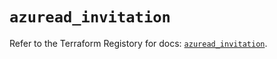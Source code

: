 # `azuread_invitation`

Refer to the Terraform Registory for docs: [`azuread_invitation`](https://registry.terraform.io/providers/hashicorp/azuread/2.39.0/docs/resources/invitation).
